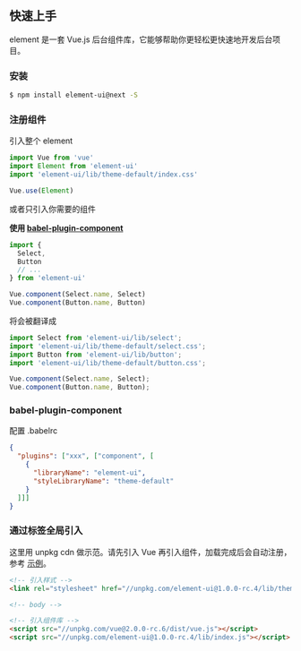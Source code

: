 ## 快速上手

element 是一套 Vue.js 后台组件库，它能够帮助你更轻松更快速地开发后台项目。

### 安装

```bash
$ npm install element-ui@next -S
```

### 注册组件

引入整个 element

```javascript
import Vue from 'vue'
import Element from 'element-ui'
import 'element-ui/lib/theme-default/index.css'

Vue.use(Element)
```

或者只引入你需要的组件

**使用 [babel-plugin-component](https://github.com/QingWei-Li/babel-plugin-component)**

```javascript
import {
  Select,
  Button
  // ...
} from 'element-ui'

Vue.component(Select.name, Select)
Vue.component(Button.name, Button)
```

将会被翻译成

```javascript
import Select from 'element-ui/lib/select';
import 'element-ui/lib/theme-default/select.css';
import Button from 'element-ui/lib/button';
import 'element-ui/lib/theme-default/button.css';

Vue.component(Select.name, Select);
Vue.component(Button.name, Button);
```

### babel-plugin-component

配置 .babelrc

```json
{
  "plugins": ["xxx", ["component", [
    {
      "libraryName": "element-ui",
      "styleLibraryName": "theme-default"
    }
  ]]]
}
```


### 通过标签全局引入

这里用 unpkg cdn 做示范。请先引入 Vue 再引入组件，加载完成后会自动注册，参考 [示例](https://codepen.io/anon/pen/ozYpNA)。

```html
<!-- 引入样式 -->
<link rel="stylesheet" href="//unpkg.com/element-ui@1.0.0-rc.4/lib/theme-default/index.css">

<!-- body -->

<!-- 引入组件库 -->
<script src="//unpkg.com/vue@2.0.0-rc.6/dist/vue.js"></script>
<script src="//unpkg.com/element-ui@1.0.0-rc.4/lib/index.js"></script>
```
